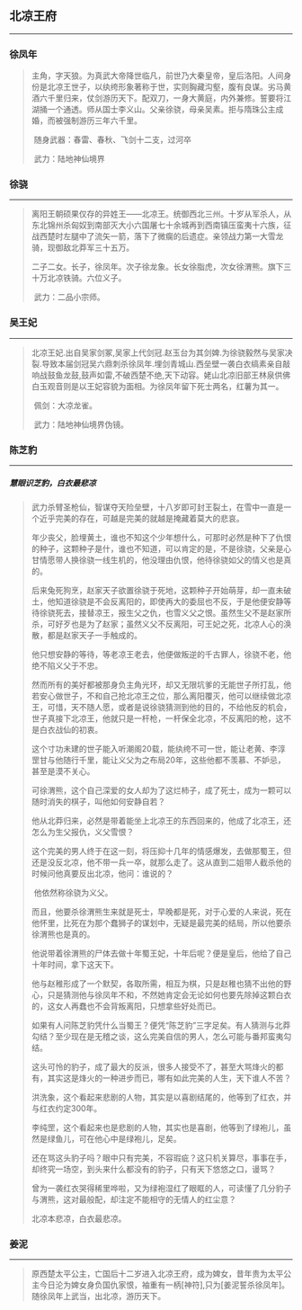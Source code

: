 ## 北凉王府

****

### 徐凤年

> ​	主角，字天狼。为真武大帝降世临凡，前世乃大秦皇帝，皇后洛阳。人间身份是北凉王世子，以纨绔形象著称于世，实则胸藏沟壑，腹有良谋。劣马黄酒六千里归来，仗剑游历天下。配双刀，一身大黄庭，内外兼修。誓要将江湖捅一个通透。师从国士李义山。父亲徐骁，母亲吴素。拒与隋珠公主成婚，而被强制游历三年六千里。
>
> ​	随身武器：春雷、春秋、飞剑十二支，过河卒
>
> ​	武力：陆地神仙境界

### 徐骁

****

> ​	离阳王朝硕果仅存的异姓王——北凉王。统御西北三州。十岁从军杀人，从东北锦州杀匈奴到南部灭大小六国屠七十余城再到西南镇压蛮夷十六族，征战西楚时左腿中了流矢一箭，落下了微瘸的后遗症。亲领战力第一大雪龙骑，现御敌北莽军三十五万。
>
> ​	二子二女。长子，徐凤年。次子徐龙象。长女徐脂虎，次女徐渭熊。旗下三十万北凉铁骑。六位义子。
>
> ​	武力：二品小宗师。

### 吴王妃

***

> ​	北凉王妃.出自吴家剑冢,吴家上代剑冠.赵玉台为其剑婢.为徐骁毅然与吴家决裂.导致本届剑冠吴六鼎刺杀徐凤年.埋剑青城山.西垒壁一袭白衣缟素亲自敲响战鼓鱼龙鼓,鼓声如雷,不破西楚不绝,天下动容。姥山北凉旧部王林泉供佛白玉观音则是以王妃容貌为面相。为徐凤年留下死士两名，红薯为其一。
>
> ​	佩剑：大凉龙雀。
>
> ​	武力：陆地神仙境界伪镜。

### 陈芝豹

****

##### 慧眼识芝豹，白衣最悲凉

> ​	武力杀臂圣枪仙，智谋夺天险垒壁，十八岁即可封王裂土，在雪中一直是一个近乎完美的存在，可越是完美的就越是掩藏着莫大的悲哀。
>
> ​	年少丧父，脸埋黄土，谁也不知这个少年想什么，可那时必然是种下了仇恨的种子，这颗种子是什，谁也不知道，可以肯定的是，不是徐骁，父亲是心甘情愿带人换徐骁一线生机的，他没理由仇恨，他待徐骁如父的情义也是真的。
>
> ​	后来兔死狗烹，赵家天子欲置徐骁于死地，这颗种子开始萌芽，却一直未破土，他知道徐骁是不会反离阳的，即使再大的委屈也不反，于是他便安静等待徐骁死去，接替凉王，报生父之仇，也雪义父之恨。虽然生父不是赵家所杀，可好歹也是为了赵家；虽然义父不反离阳，可王妃之死，北凉人心的涣散，都是赵家天子一手触成的。
>
> ​		他只想安静的等待，等老凉王老去，他便做叛逆的千古罪人，徐骁不老，他绝不陷义父于不忠。
>
> ​	然而所有的美好都被那身负主角光环，却又无限坑爹的无能世子所打乱，他若安心做世子，不和自己抢北凉王之位，那么离阳覆灭，他可以继续做北凉王，可惜，天不随人愿，或者是说徐骁猜测到他的目的，不给他反的机会，世子真接下北凉王，他就只是一杆枪，一杆保全北凉，不反离阳的枪，这不是白衣战仙的初衷。
>
> ​	这个寸功未建的世子能入听潮阁20载，能纨绔不可一世，能让老黄、李淳罡甘与他随行千里，能让义父为之布局20年，这些他都不羡慕、不妒忌，甚至是漠不关心。
>
> ​	可徐渭熊，这个自己深爱的女人却为了这烂柿子，成了死士，成为一颗可以随时消失的棋子，叫他如何安静自若？
>
> ​	他从北莽归来，必然是带着能坐上北凉王的东西回来的，他成了北凉王，还怎么为生父报仇，义父雪恨？
>
> ​	这个完美的男人终于在这一刻，将压抑十几年的情感爆发，去做那蜀王，但还是没反北凉，他不带一兵一卒，就那么走了。这从直到二姐带人截杀他的时候问他真要反出北凉，他问：谁说的？
>
> ​	他依然称徐骁为义父。
>
> ​	而且，他要杀徐渭熊生来就是死士，早晚都是死，对于心爱的人来说，死在他怀里，比死在为那个蠢狮子的谋划中，无疑是最完美的结局，所以他要杀徐渭熊也是真的。
>
> ​	他说带着徐渭熊的尸体去做十年蜀王妃，十年后呢？便是皇后，他给了自己十年时间，拿下这天下。
>
> ​	他与赵稚形成了一个默契，各取所需，相互为棋，只是赵稚也猜不出他的野心，只是猜测他与徐凤年不和，不然她肯定会无论如何也要先除掉这颗白衣的，这女人再蠢也不会背叛离阳，只想拿些好处而已。
>
> ​	如果有人问陈芝豹凭什么当蜀王？便凭“陈芝豹”三字足矣。有人猜测与北莽勾结？至少现在是无稽之谈，这么完美自信的男人，怎么可能与番邦蛮夷勾结。
>
> ​	这头可怜的豹子，成了最大的反派，很多人接受不了，甚至大骂烽火的都有，其实这是烽火的一种进步而已，哪有如此完美的人生，天下谁人不苦？
>
> ​	洪洗象，这个看起来悲剧的人物，其实是以喜剧结尾的，他等到了红衣，并与红衣约定300年。
>
> ​	李纯罡，这个看起来也是悲剧的人物，其实也是喜剧，他等到了绿袍儿，虽然是绿鱼儿，可在他心中是绿袍儿，足矣。
>
> ​	还在骂这头豹子吗？眼中只有完美，不容瑕疵？这只机关算尽，事事在手，却终究一场空，到头来什么都没有的豹子，只有天下悠悠之口，谩骂？
>
> ​	曾为一袭红衣哭得稀里哗啦，又为绿袍湿红了眼眶的人，可读懂了几分豹子与渭熊，这对最般配，却注定不能相守的无情人的红尘意？
>
> 北凉本悲凉，白衣最悲凉。

### 姜泥

****

> 原西楚太平公主，亡国后十二岁进入北凉王府，成为婢女，昔年贵为太平公主今日沦为婢女身负国仇家恨，袖重有一柄[神符],只为[姜泥誓杀徐凤年]。随徐凤年上武当，出北凉，游历天下。